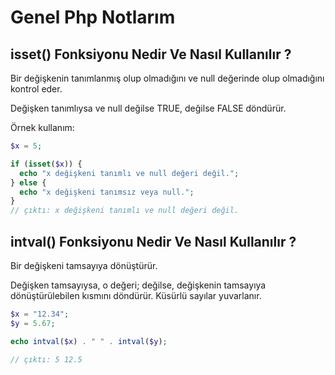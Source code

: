 # Genel Php Notlarım

## isset() Fonksiyonu Nedir Ve Nasıl Kullanılır ?

Bir değişkenin tanımlanmış olup olmadığını ve null değerinde olup olmadığını kontrol eder.

Değişken tanımlıysa ve null değilse TRUE, değilse FALSE döndürür.

Örnek kullanım:

```php
$x = 5;

if (isset($x)) {
  echo "x değişkeni tanımlı ve null değeri değil.";
} else {
  echo "x değişkeni tanımsız veya null.";
}
// çıktı: x değişkeni tanımlı ve null değeri değil.
```

## intval() Fonksiyonu Nedir Ve Nasıl Kullanılır ?

Bir değişkeni tamsayıya dönüştürür.

Değişken tamsayıysa, o değeri; değilse, değişkenin tamsayıya dönüştürülebilen kısmını döndürür. Küsürlü sayılar yuvarlanır.

```php
$x = "12.34";
$y = 5.67;

echo intval($x) . " " . intval($y);

// çıktı: 5 12.5
```

